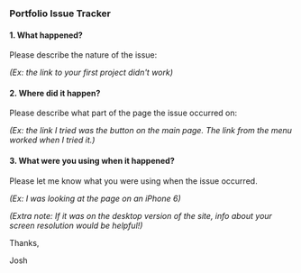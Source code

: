 ### Portfolio Issue Tracker

#### 1. What happened?
Please describe the nature of the issue:

*(Ex: the link to your first project didn't work)*

#### 2. Where did it happen?
Please describe what part of the page the issue occurred on:

*(Ex: the link I tried was the button on the main page.  The link from the menu worked when I tried it.)*

#### 3. What were you using when it happened?
Please let me know what you were using when the issue occurred.

*(Ex: I was looking at the page on an iPhone 6)*

*(Extra note: If it was on the desktop version of the site, info about your screen resolution would be helpful!)*

Thanks,

Josh
